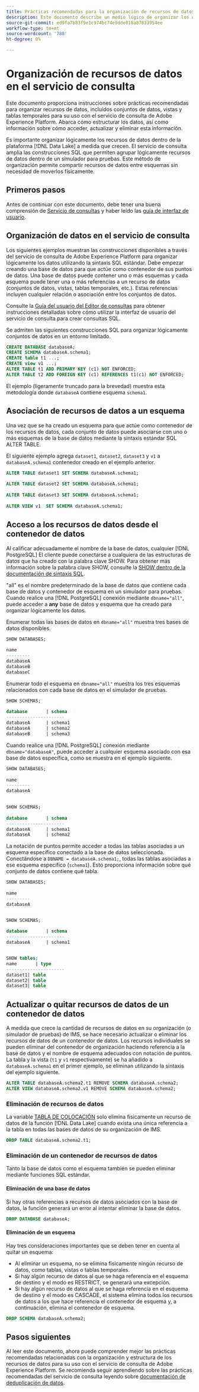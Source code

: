 ```yaml
---
title: Prácticas recomendadas para la organización de recursos de datos en el servicio de consulta
description: Este documento describe un medio lógico de organizar los datos para facilitar su uso con el servicio de consulta.
source-git-commit: ed9fa7b83f9e1c974bc74e9dde018a87823954ee
workflow-type: tm+mt
source-wordcount: '788'
ht-degree: 0%

---
```


# Organización de recursos de datos en el servicio de consulta

Este documento proporciona instrucciones sobre prácticas recomendadas para organizar recursos de datos, incluidos conjuntos de datos, vistas y tablas temporales para su uso con el servicio de consulta de Adobe Experience Platform. Abarca cómo estructurar los datos, así como información sobre cómo acceder, actualizar y eliminar esta información.

Es importante organizar lógicamente los recursos de datos dentro de la plataforma [!DNL Data Lake] a medida que crecen. El servicio de consulta amplía las construcciones SQL que permiten agrupar lógicamente recursos de datos dentro de un simulador para pruebas. Este método de organización permite compartir recursos de datos entre esquemas sin necesidad de moverlos físicamente.

## Primeros pasos

Antes de continuar con este documento, debe tener una buena comprensión de [Servicio de consultas](../home.md) y haber leído las [guía de interfaz de usuario](../ui/user-guide.md).

## Organización de datos en el servicio de consulta

Los siguientes ejemplos muestran las construcciones disponibles a través del servicio de consulta de Adobe Experience Platform para organizar lógicamente los datos utilizando la sintaxis SQL estándar. Debe empezar creando una base de datos para que actúe como contenedor de sus puntos de datos. Una base de datos puede contener uno o más esquemas y cada esquema puede tener una o más referencias a un recurso de datos (conjuntos de datos, vistas, tablas temporales, etc.). Estas referencias incluyen cualquier relación o asociación entre los conjuntos de datos.

Consulte la [Guía del usuario del Editor de consultas](../ui/user-guide.md) para obtener instrucciones detalladas sobre cómo utilizar la interfaz de usuario del servicio de consulta para crear consultas SQL.

Se admiten las siguientes construcciones SQL para organizar lógicamente conjuntos de datos en un entorno limitado.

```SQL
CREATE DATABASE databaseA;
CREATE SCHEMA databaseA.schema1;
CREATE table t1 ...;
CREATE view v1 ...;
ALTER TABLE t1 ADD PRIMARY KEY (c1) NOT ENFORCED;
ALTER TABLE t2 ADD FOREIGN KEY (c1) REFERENCES t1(c1) NOT ENFORCED;
```

El ejemplo (ligeramente truncado para la brevedad) muestra esta metodología donde `databaseA` contiene esquema `schema1`.

## Asociación de recursos de datos a un esquema

Una vez que se ha creado un esquema para que actúe como contenedor de los recursos de datos, cada conjunto de datos puede asociarse con uno o más esquemas de la base de datos mediante la sintaxis estándar SQL ALTER TABLE.

El siguiente ejemplo agrega `dataset1`, `dataset2`, `dataset3` y `v1` a `databaseA.schema1` contenedor creado en el ejemplo anterior.

```SQL
ALTER TABLE dataset1 SET SCHEMA databaseA.schema1;
 
ALTER TABLE dataset2 SET SCHEMA databaseA.schema1;
 
ALTER TABLE dataset3 SET SCHEMA databaseA.schema1;
 
ALTER VIEW v1  SET SCHEMA databaseA.schema1;
```

## Acceso a los recursos de datos desde el contenedor de datos

Al calificar adecuadamente el nombre de la base de datos, cualquier [!DNL PostgreSQL] El cliente puede conectarse a cualquiera de las estructuras de datos que ha creado con la palabra clave SHOW. Para obtener más información sobre la palabra clave SHOW, consulte la [SHOW dentro de la documentación de sintaxis SQL](../sql/syntax.md#show).

&quot;all&quot; es el nombre predeterminado de la base de datos que contiene cada base de datos y contenedor de esquema en un simulador para pruebas. Cuando realice una [!DNL PostgreSQL] conexión mediante `dbname="all"`, puede acceder a **any** base de datos y esquema que ha creado para organizar lógicamente los datos.

Enumerar todas las bases de datos en `dbname="all"` muestra tres bases de datos disponibles.

```sql
SHOW DATABASES;
  
name     
---------
databaseA
databaseB
databaseC
```

Enumerar todo el esquema en `dbname="all"` muestra los tres esquemas relacionados con cada base de datos en el simulador de pruebas.

```SQL
SHOW SCHEMAS;
  
database       | schema
----------------------
databaseA      | schema1
databaseA      | schema2
databaseB      | schema3
```

Cuando realice una [!DNL PostgreSQL] conexión mediante `dbname="databaseA"`, puede acceder a cualquier esquema asociado con esa base de datos específica, como se muestra en el ejemplo siguiente.

```sql
SHOW DATABASES;
  
name     
---------
databaseA
 

SHOW SCHEMAS;
  
database       | schema
----------------------
databaseA      | schema1
databaseA      | schema2
```

La notación de puntos permite acceder a todas las tablas asociadas a un esquema específico conectado a la base de datos seleccionada. Conectándose a `DBNAME = databaseA.schema1;`, todas las tablas asociadas a ese esquema específico (`schema1`). Esto proporciona información sobre qué conjunto de datos contiene qué tabla.

```sql
SHOW DATABASES;
  
name     
---------
databaseA


SHOW SCHEMAS;
  
database       | schema
----------------------
databaseA      | schema1


SHOW tables;
name       | type
----------------------
dataset1| table
dataset2| table
dataset3| table
```

## Actualizar o quitar recursos de datos de un contenedor de datos

A medida que crece la cantidad de recursos de datos en su organización (o simulador de pruebas) de IMS, se hace necesario actualizar o eliminar los recursos de datos de un contenedor de datos. Los recursos individuales se pueden eliminar del contenedor de organización haciendo referencia a la base de datos y el nombre de esquema adecuados con notación de puntos. La tabla y la vista (`t1` y `v1` respectivamente) se ha añadido a `databaseA.schema1` en el primer ejemplo, se eliminan utilizando la sintaxis del ejemplo siguiente.

```sql
ALTER TABLE databaseA.schema2.t1 REMOVE SCHEMA databaseA.schema2;
ALTER VIEW databaseA.schema2.v1 REMOVE SCHEMA databaseA.schema2;
```

### Eliminación de recursos de datos

La variable [TABLA DE COLOCACIÓN](../sql/syntax.md#drop-table) solo elimina físicamente un recurso de datos de la función [!DNL Data Lake] cuando exista una única referencia a la tabla en todas las bases de datos de su organización de IMS.

```sql
DROP TABLE databaseA.schema2.t1;
```

### Eliminación de un contenedor de recursos de datos

Tanto la base de datos como el esquema también se pueden eliminar mediante funciones SQL estándar.

#### Eliminación de una base de datos

Si hay otras referencias a recursos de datos asociados con la base de datos, la función generará un error al intentar eliminar la base de datos.

```sql
DROP DATABASE databaseA;
```

#### Eliminación de un esquema

Hay tres consideraciones importantes que se deben tener en cuenta al quitar un esquema:

- Al eliminar un esquema, no se elimina físicamente ningún recurso de datos, como tablas, vistas o tablas temporales.
- Si hay algún recurso de datos al que se haga referencia en el esquema de destino y el modo es RESTRICT, se generará una excepción.
- Si hay algún recurso de datos al que se haga referencia en el esquema de destino y el modo es CASCADE, el sistema elimina todos los recursos de datos a los que hace referencia el contenedor de esquema y, a continuación, elimina el contenedor de esquema.

```sql
DROP SCHEMA databaseA.schema2;
```

## Pasos siguientes

Al leer este documento, ahora puede comprender mejor las prácticas recomendadas relacionadas con la organización y estructura de los recursos de datos para su uso con el servicio de consulta de Adobe Experience Platform. Se recomienda seguir aprendiendo sobre las prácticas recomendadas del servicio de consulta leyendo sobre [documentación de deduplicación de datos](./deduplication.md).

